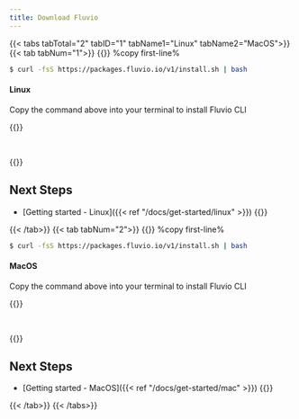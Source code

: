 ```yaml
---
title: Download Fluvio
---
```


{{< tabs tabTotal="2" tabID="1" tabName1="Linux" tabName2="MacOS">}}
{{< tab tabNum="1">}}
{{<download-card>}}
%copy first-line%
```bash
$ curl -fsS https://packages.fluvio.io/v1/install.sh | bash
```
#### Linux
Copy the command above into your terminal to install Fluvio CLI

{{</download-card>}}

</br>

{{<download-card>}}
## Next Steps
* [Getting started - Linux]({{< ref "/docs/get-started/linux" >}})
{{</download-card>}}

{{< /tab>}}
{{< tab tabNum="2">}}
{{<download-card>}}
%copy first-line%
```bash
$ curl -fsS https://packages.fluvio.io/v1/install.sh | bash
```
#### MacOS
Copy the command above into your terminal to install Fluvio CLI

{{</download-card>}}

</br>

{{<download-card>}}
## Next Steps
* [Getting started - MacOS]({{< ref "/docs/get-started/mac" >}})
{{</download-card>}}


{{< /tab>}}
{{< /tabs>}}